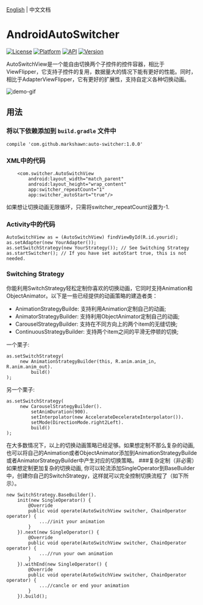 [English](README.md)  |  中文文档

# AndroidAutoSwitcher
[![License](https://img.shields.io/badge/License-Apache%202.0-blue.svg)](https://opensource.org/licenses/Apache-2.0)
[![Platform](https://img.shields.io/badge/platform-android-green.svg)](http://developer.android.com/index.html)
[![API](https://img.shields.io/badge/API-12%2B-brightgreen.svg?style=flat)](https://android-arsenal.com/api?level=12)
[![Version](https://img.shields.io/badge/Version-1.0.0-yellow.svg)](https://bintray.com/markshawn/com.github.markshawn/auto-switcher)

AutoSwitchView是一个能自由切换两个子控件的控件容器，相比于ViewFlipper，它支持子控件的复用，数据量大的情况下能有更好的性能。同时，相比于AdapterViewFlipper，它有更好的扩展性，支持自定义各种切换动画。 

![demo-gif](https://github.com/Marksss/AndroidAutoSwitcher/blob/master/gif/demo.gif)
## 用法
### 将以下依赖添加到 `build.gradle` 文件中
```compile 'com.github.markshawn:auto-switcher:1.0.0'```
### XML中的代码
```
    <com.switcher.AutoSwitchView
        android:layout_width="match_parent"
        android:layout_height="wrap_content"
        app:switcher_repeatCount="1"
        app:switcher_autoStart="true"/>
```
如果想让切换动画无限循环，只需将switcher_repeatCount设置为-1.
### Activity中的代码
```
AutoSwitchView as = (AutoSwitchView) findViewById(R.id.yourid);
as.setAdapter(new YourAdapter());
as.setSwitchStrategy(new YourStrategy()); // See Switching Strategy
as.startSwitcher(); // If you have set autoStart true, this is not needed.
```
### Switching Strategy
你能利用SwitchStrategy轻松定制你喜欢的切换动画，它同时支持Animation和 ObjectAnimator。以下是一些已经提供的动画策略的建造者类：

 - AnimationStrategyBuilde:
 支持利用Animation定制自己的动画;
 - AnimatorStrategyBuilder: 
 支持利用ObjectAnimator定制自己的动画;
 - CarouselStrategyBuilder: 
 支持在不同方向上的两个item的无缝切换;
 - ContinuousStrategyBuilder: 
 支持两个item之间的平滑无停顿的切换;
 
 一个栗子:
 ```
 as.setSwitchStrategy(
      new AnimationStrategyBuilder(this, R.anim.anim_in, R.anim.anim_out).
          build()
);
 ```
 另一个栗子:
 ```
 as.setSwitchStrategy(
      new CarouselStrategyBuilder().
          setAnimDuration(900).
          setInterpolator(new AccelerateDecelerateInterpolator()).
          setMode(DirectionMode.right2Left).
          build()
);
 ```

在大多数情况下，以上的切换动画策略已经足够。如果想定制不那么复杂的动画, 也可以将自己的Animation或者ObjectAnimator添加到AnimationStrategyBuilde或者AnimatorStrategyBuilder中产生对应的切换策略。
###复杂定制（非必需）
如果想定制更加复杂的切换动画, 你可以轮流添加SingleOperator到BaseBuilder中，创建你自己的SwitchStrategy，这样就可以完全控制切换流程了（如下所示）。
```
new SwitchStrategy.BaseBuilder().
    init(new SingleOperator() {
        @Override
        public void operate(AutoSwitchView switcher, ChainOperator operator) {
            ...//init your animation
        }
    }).next(new SingleOperator() {
        @Override
        public void operate(AutoSwitchView switcher, ChainOperator operator) {
            ...//run your own animation
        }
    }).withEnd(new SingleOperator() {
        @Override
        public void operate(AutoSwitchView switcher, ChainOperator operator) {
            ...//cancle or end your animation
        }
    }).build();
```